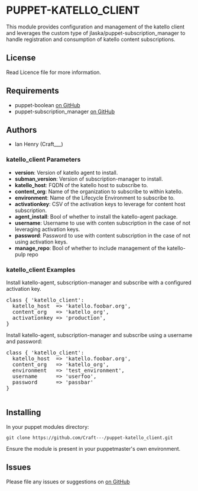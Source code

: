 # PUPPET-KATELLO_CLIENT

This module provides configuration and management of the katello client and leverages the custom type of jlaska/puppet-subscription_manager to handle registration and consumption of katello content subscriptions. 

## License

Read Licence file for more information.

## Requirements
* puppet-boolean [on GitHub](https://github.com/adrienthebo/puppet-boolean)
* puppet-subscription_manager [on GitHub](https://github.com/jlaska/puppet-subscription_manager)

## Authors
* Ian Henry (Craft___)


### katello_client Parameters
- **version**: Version of katello agent to install.
- **subman_version**: Version of subscription-manager to install.
- **katello_host**: FQDN of the katello host to subscribe to.
- **content_org**: Name of the organization to subscribe to within katello.
- **environment**: Name of the Lifecycle Environment to subscribe to.
- **activationkey**: CSV of the activation keys to leverage for content host subscription.
- **agent_install**: Bool of whether to install the katello-agent package.
- **username**: Username to use with conten subscription in the case of not leveraging activation keys.
- **password**: Password to use with content subscription in the case of not using activation keys.
- **manage_repo**: Bool of whether to include management of the katello-pulp repo

### katello_client Examples

Install katello-agent, subscription-manager and subscribe with a configured
activation key.

<pre>
class { 'katello_client':
  katello_host  => 'katello.foobar.org', 
  content_org   => 'katello_org',
  activationkey => 'production',
}
</pre>

Install katello-agent, subscription-manager and subscribe using a username and password:

<pre>
class { 'katello_client':
  katello_host  => 'katello.foobar.org',
  content_org   => 'katello_org',
  environment   => 'test_environment',
  username      => 'userfoo',
  password      => 'passbar'
}

</pre>

## Installing

In your puppet modules directory:

    git clone https://github.com/Craft---/puppet-katello_client.git

Ensure the module is present in your puppetmaster's own environment.

## Issues

Please file any issues or suggestions on [on GitHub](https://github.com/Craft---/puppet-katello_client/issues)

